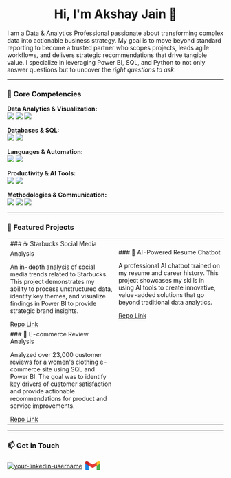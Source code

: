 <div align="center">

# Hi, I'm Akshay Jain 👋

</div>

I am a Data & Analytics Professional passionate about transforming complex data into actionable business strategy. My goal is to move beyond standard reporting to become a trusted partner who scopes projects, leads agile workflows, and delivers strategic recommendations that drive tangible value. I specialize in leveraging Power BI, SQL, and Python to not only answer questions but to uncover the *right questions to ask*.

---

### 🔧 Core Competencies

<p align="left">
  <strong>Data Analytics & Visualization:</strong><br>
  <a href="https://powerbi.microsoft.com/" target="_blank"><img src="https://img.shields.io/badge/Power%20BI-F2C811?style=for-the-badge&logo=powerbi&logoColor=black"></a>
  <img src="https://img.shields.io/badge/DAX-black?style=for-the-badge&logo=dax&logoColor=white">
  <img src="https://img.shields.io/badge/Data%20Modeling-blue?style=for-the-badge">
</p>

<p align="left">
  <strong>Databases & SQL:</strong><br>
  <a href="https://www.microsoft.com/en-us/sql-server" target="_blank"><img src="https://img.shields.io/badge/Microsoft%20SQL%20Server-CC2927?style=for-the-badge&logo=microsoftsqlserver&logoColor=white"></a>
  <img src="https://img.shields.io/badge/SQL-blue?style=for-the-badge&logo=sql&logoColor=white">
</p>

<p align="left">
  <strong>Languages & Automation:</strong><br>
  <a href="https://www.python.org" target="_blank"><img src="https://img.shields.io/badge/Python-3776AB?style=for-the-badge&logo=python&logoColor=white"></a>
  <a href="https://learn.microsoft.com/en-us/fabric/" target="_blank"><img src="https://img.shields.io/badge/Microsoft%20Fabric-333333?style=for-the-badge&logo=microsoft&logoColor=white"></a>
</p>

<p align="left">
  <strong>Productivity & AI Tools:</strong><br>
  <img src="https://img.shields.io/badge/ChatGPT-74aa9c?style=for-the-badge&logo=openai&logoColor=white">
  <img src="https://img.shields.io/badge/GitHub%20Copilot-black?style=for-the-badge&logo=github&logoColor=white">
</p>

<p align="left">
  <strong>Methodologies & Communication:</strong><br>
  <img src="https://img.shields.io/badge/Agile-42526e?style=for-the-badge&logo=jira&logoColor=white">
  <img src="https://img.shields.io/badge/Project%20Scoping-green?style=for-the-badge">
  <img src="https://img.shields.io/badge/Stakeholder%20Communication-darkred?style=for-the-badge">
</p>

---

### 🚀 Featured Projects

<table>
<tr>
<td width="50%">
  ### ☕ Starbucks Social Media Analysis
  <p>An in-depth analysis of social media trends related to Starbucks. This project demonstrates my ability to process unstructured data, identify key themes, and visualize findings in Power BI to provide strategic brand insights.</p>
  <a href="https://github.com/idealidler/Starbucks-Drink-Recommendation">Repo Link</a> </td>
<td width="50%">
  ### 🤖 AI-Powered Resume Chatbot
  <p>A professional AI chatbot trained on my resume and career history. This project showcases my skills in using AI tools to create innovative, value-added solutions that go beyond traditional data analytics.</p>
  <a href="https://github.com/idealidler/my-portfolio">Repo Link</a> </td>
</tr>
<tr>
<td width="50%">
  ### 👗 E-commerce Review Analysis
  <p>Analyzed over 23,000 customer reviews for a women's clothing e-commerce site using SQL and Power BI. The goal was to identify key drivers of customer satisfaction and provide actionable recommendations for product and service improvements.</p>
  <a href="https://github.com/idealidler/E-Commerce-Customer-Purchase-Analysis">Repo Link</a> </td>
<td width="50%">
  </td>
</tr>
</table>

---

### 📫 Get in Touch

<p align="left">
<a href="https://linkedin.com/in/your-linkedin-username" target="blank"><img align="center" src="https://raw.githubusercontent.com/rahuldkjain/github-profile-readme-generator/master/src/images/icons/Social/linked-in-alt.svg" alt="your-linkedin-username" height="30" width="40" /></a>
<a href="mailto:your.email@example.com" target="blank"><img align="center" src="https://raw.githubusercontent.com/rahuldkjain/github-profile-readme-generator/master/src/images/icons/Social/gmail.svg" alt="your.email@example.com" height="30" width="40" /></a>
</p>
